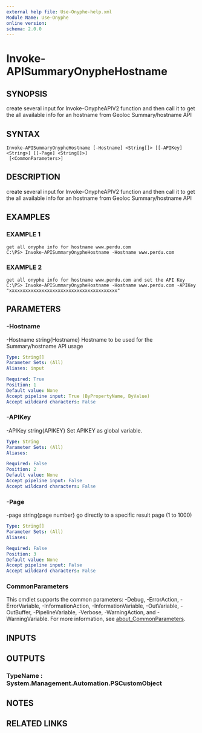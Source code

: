 ```yaml
---
external help file: Use-Onyphe-help.xml
Module Name: Use-Onyphe
online version:
schema: 2.0.0
---
```


# Invoke-APISummaryOnypheHostname

## SYNOPSIS
create several input for Invoke-OnypheAPIV2 function and then call it to get the all available info for an hostname from Geoloc Summary/hostname API

## SYNTAX

```
Invoke-APISummaryOnypheHostname [-Hostname] <String[]> [[-APIKey] <String>] [[-Page] <String[]>]
 [<CommonParameters>]
```

## DESCRIPTION
create several input for Invoke-OnypheAPIV2 function and then call it to get the all available info for an hostname from Geoloc Summary/hostname API

## EXAMPLES

### EXAMPLE 1
```
get all onyphe info for hostname www.perdu.com
C:\PS> Invoke-APISummaryOnypheHostname -Hostname www.perdu.com
```

### EXAMPLE 2
```
get all onyphe info for hostname www.perdu.com and set the API Key
C:\PS> Invoke-APISummaryOnypheHostname -Hostname www.perdu.com -APIKey "xxxxxxxxxxxxxxxxxxxxxxxxxxxxxxxxxxxxxxxx"
```

## PARAMETERS

### -Hostname
-Hostname string{Hostname}
Hostname to be used for the Summary/hostname API usage

```yaml
Type: String[]
Parameter Sets: (All)
Aliases: input

Required: True
Position: 1
Default value: None
Accept pipeline input: True (ByPropertyName, ByValue)
Accept wildcard characters: False
```

### -APIKey
-APIKey string{APIKEY}
Set APIKEY as global variable.

```yaml
Type: String
Parameter Sets: (All)
Aliases:

Required: False
Position: 2
Default value: None
Accept pipeline input: False
Accept wildcard characters: False
```

### -Page
-page string{page number}
go directly to a specific result page (1 to 1000)

```yaml
Type: String[]
Parameter Sets: (All)
Aliases:

Required: False
Position: 3
Default value: None
Accept pipeline input: False
Accept wildcard characters: False
```

### CommonParameters
This cmdlet supports the common parameters: -Debug, -ErrorAction, -ErrorVariable, -InformationAction, -InformationVariable, -OutVariable, -OutBuffer, -PipelineVariable, -Verbose, -WarningAction, and -WarningVariable. For more information, see [about_CommonParameters](http://go.microsoft.com/fwlink/?LinkID=113216).

## INPUTS

## OUTPUTS

### TypeName : System.Management.Automation.PSCustomObject
## NOTES

## RELATED LINKS
